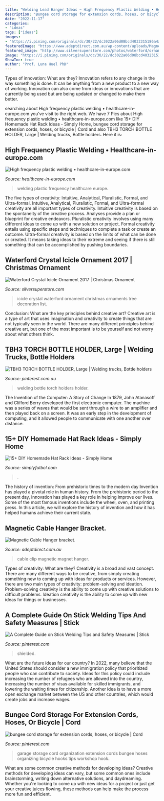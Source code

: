 ```yaml
---
title: "Welding Lead Hanger Ideas ~ High Frequency Plastic Welding • Healthcare-in-europe.com"
description: "Bungee cord storage for extension cords, hoses, or bicycle"
date: "2022-11-17"
categories:
- "ideas"
tags: ["ideas"]
images:
- "https://i.pinimg.com/originals/dc/30/22/dc3022a06d08bcd4032315186a4a7292.jpg"
featuredImage: "https://www.adeptdirect.com.au/wp-content/uploads/Magnet-Cable-Clip-lr.jpg"
featured_image: "http://www.silversuperstore.com/photos/waterford/ornaments/crystal/2017/2017-waterford-icicle-detail-800x800.jpg"
image: "https://i.pinimg.com/originals/dc/30/22/dc3022a06d08bcd4032315186a4a7292.jpg"
ShowToc: true
author: "Prof. Luna Huel PhD"
---
```



Types of innovation: What are they?
Innovation refers to any change in the way something is done. It can be anything from a new product to a new way of working. Innovation can also come from ideas or innovations that are currently being used but are being updated or changed to make them better.

	

		
searching about High frequency plastic welding • healthcare-in-europe.com you've visit to the right web. We have 7 Pics about High frequency plastic welding • healthcare-in-europe.com like 15+ DIY Homemade Hat Rack Ideas - Simply Home, bungee cord storage for extension cords, hoses, or bicycle | Cord and also TBH3 TORCH BOTTLE HOLDER, Large | Welding trucks, Bottle holders. Here it is:
		
    
## High Frequency Plastic Welding • Healthcare-in-europe.com

<img loading=lazy src="https://healthcare-in-europe.com/media/story/19165/rect-01-img-0209-speed026.jpg" onerror="this.onerror=null;this.src='https://tse4.mm.bing.net/th?id=OIP.pCfAZ7g4ufMPD_7ek2JfMAHaEc&amp;pid=15.1';" alt="High frequency plastic welding • healthcare-in-europe.com">

_Source: healthcare-in-europe.com_

>welding plastic frequency healthcare europe. 

	

The five types of creativity: Intuitive, Analytical, Pluralistic, Formal, and Ultra-formal.
Intuitive, Analytical, Pluralistic, Formal, and Ultra-formal creativity are all important types of creativity. Intuitive creativity is based on the spontaneity of the creative process. Analyses provide a plan or blueprint for creative endeavors. Pluralistic creativity involves using many different ideas to come up with a new solution or project. Formal creativity entails using specific steps and techniques to complete a task or create an outcome. Ultra-formal creativity is based on the limits of what can be done or created. It means taking ideas to their extreme and seeing if there is still something that can be accomplished by pushing boundaries.

    
## Waterford Crystal Icicle Ornament 2017 | Christmas Ornament

<img loading=lazy src="http://www.silversuperstore.com/photos/waterford/ornaments/crystal/2017/2017-waterford-icicle-detail-800x800.jpg" onerror="this.onerror=null;this.src='https://tse3.mm.bing.net/th?id=OIP.VGxPH1XrYl0YvvzPbJio9wHaHa&amp;pid=15.1';" alt="Waterford Crystal Icicle Ornament 2017 | Christmas Ornament">

_Source: silversuperstore.com_

>icicle crystal waterford ornament christmas ornaments tree decoration list. 

	

Conclusion: What are the key principles behind creative art?
Creative art is a type of art that uses imagination and creativity to create things that are not typically seen in the world. There are many different principles behind creative art, but one of the most important is to be yourself and not worry about what others think.

    
## TBH3 TORCH BOTTLE HOLDER, Large | Welding Trucks, Bottle Holders

<img loading=lazy src="https://i.pinimg.com/736x/24/05/1c/24051cb49d3d10f8ff1faabab4c3ae31--bottle-holders-welding.jpg" onerror="this.onerror=null;this.src='https://tse1.mm.bing.net/th?id=OIP.q-15UTv7fkTFdhOcyou1bQDMEy&amp;pid=15.1';" alt="TBH3 TORCH BOTTLE HOLDER, Large | Welding trucks, Bottle holders">

_Source: pinterest.com.au_

>welding bottle torch holders holder. 

	

The Invention of the Computer: A Story of Change
In 1879, John Atanasoff and Clifford Berry developed the first electronic computer. The machine was a series of waves that would be sent through a wire to an amplifier and then played back on a screen. It was an early step in the development of computing, and it allowed people to communicate with one another over distance.

    
## 15+ DIY Homemade Hat Rack Ideas - Simply Home

<img loading=lazy src="http://simplyfutbol.com/wp-content/uploads/2018/02/word-image-33.jpeg" onerror="this.onerror=null;this.src='https://tse4.mm.bing.net/th?id=OIP.bkj_kLnlOPloE76d5eL3VAHaJ6&amp;pid=15.1';" alt="15+ DIY Homemade Hat Rack Ideas - Simply Home">

_Source: simplyfutbol.com_

>. 

	

The history of invention: From prehistoric times to the modern day
Invention has played a pivotal role in human history. From the prehistoric period to the present day, innovation has played a key role in helping improve our lives. Some of the most famous inventions include the wheel, oven, and printing press. In this article, we will explore the history of invention and how it has helped humans achieve their current state.

    
## Magnetic Cable Hanger Bracket.

<img loading=lazy src="https://www.adeptdirect.com.au/wp-content/uploads/Magnet-Cable-Clip-lr.jpg" onerror="this.onerror=null;this.src='https://tse4.mm.bing.net/th?id=OIP.g0SR9xEaW0j-p56upOiJQwHaFj&amp;pid=15.1';" alt="Magnetic Cable Hanger bracket.">

_Source: adeptdirect.com.au_

>cable clip magnetic magnet hanger. 

	

Types of creativity: What are they?
Creativity is a broad and vast concept. There are many different ways to be creative, from simply creating something new to coming up with ideas for products or services. However, there are two main types of creativity: problem-solving and ideation. Problem-solving creativity is the ability to come up with creative solutions to difficult problems. Ideation creativity is the ability to come up with new ideas for things or businesses.

    
## A Complete Guide On Stick Welding Tips And Safety Measures | Stick

<img loading=lazy src="https://i.pinimg.com/736x/cf/68/cc/cf68cce9d64b567a9fb11b7148a95e86.jpg" onerror="this.onerror=null;this.src='https://tse1.mm.bing.net/th?id=OIP.0UeQaExdN8d2zS6Z7c55wgHaFB&amp;pid=15.1';" alt="A Complete Guide on Stick Welding Tips and Safety Measures | Stick">

_Source: pinterest.com_

>shielded. 

	

What are the future ideas for our country?
In 2022, many believe that the United States should consider a new immigration policy that prioritized people who can contribute to society. Ideas for this policy could include increasing the number of refugees who are allowed into the country, increasing the number of visas available for skilled immigrants, and lowering the waiting times for citizenship. Another idea is to have a more open exchange market between the US and other countries, which would create jobs and increase wages.

    
## Bungee Cord Storage For Extension Cords, Hoses, Or Bicycle | Cord

<img loading=lazy src="https://i.pinimg.com/originals/dc/30/22/dc3022a06d08bcd4032315186a4a7292.jpg" onerror="this.onerror=null;this.src='https://tse1.mm.bing.net/th?id=OIP.ArzXxocM-6sXuKiPl3MItAHaHa&amp;pid=15.1';" alt="bungee cord storage for extension cords, hoses, or bicycle | Cord">

_Source: pinterest.com_

>garage storage cord organization extension cords bungee hoses organizing bicycle hooks tips workshop hook. 

	

What are some common creative methods for developing ideas?
Creative methods for developing ideas can vary, but some common ones include brainstorming, writing down alternative solutions, and daydreaming. Whether you're looking to come up with new ideas for a project or just get your creative juices flowing, these methods can help make the process more fun and efficient.

